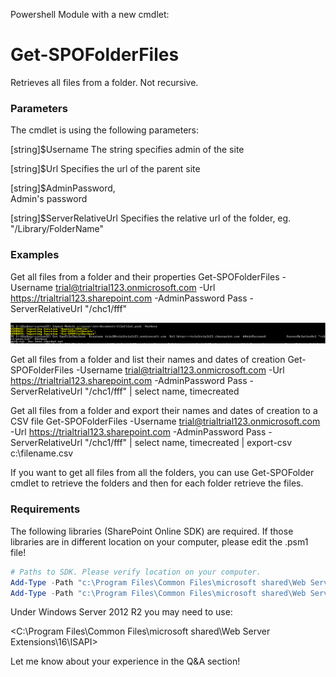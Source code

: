 Powershell Module with a new cmdlet:

 

<h1>Get-SPOFolderFiles</h1>

Retrieves all files from a folder.  Not recursive.

 

<h3>Parameters</h3>

The cmdlet is using the following parameters:

 [string]$Username
The string specifies admin of the site

[string]$Url
Specifies the url of the parent site

[string]$AdminPassword,       
Admin's password

[string]$ServerRelativeUrl
Specifies the relative url of the folder, eg. "/Library/FolderName"

 

 

<h3>Examples</h3>

 

Get all files from a folder and their properties
Get-SPOFolderFiles -Username trial@trialtrial123.onmicrosoft.com -Url https://trialtrial123.sharepoint.com -AdminPassword Pass -ServerRelativeUrl "/chc1/fff" 



  <img src="../Module for checking in and checking out the files/Filefile1.PNG" width="850">

 

 

 

Get all files from a folder and list their names and dates of creation
Get-SPOFolderFiles -Username trial@trialtrial123.onmicrosoft.com -Url https://trialtrial123.sharepoint.com -AdminPassword Pass -ServerRelativeUrl "/chc1/fff" | select name, timecreated



 

 

 

Get all files from a folder and export their names and dates of creation to a CSV file
Get-SPOFolderFiles -Username trial@trialtrial123.onmicrosoft.com -Url https://trialtrial123.sharepoint.com -AdminPassword Pass -ServerRelativeUrl "/chc1/fff" | select name, timecreated | export-csv c:\filename.csv

 



 

 

 

 

If you want to get all files from all the folders, you can use Get-SPOFolder cmdlet to retrieve the folders and then for each folder retrieve the files.

 

 

 

<h3>Requirements</h3>

 

The following libraries (SharePoint Online SDK) are required. If those libraries are in different location on your computer, please edit the .psm1 file!

 

```powershell
# Paths to SDK. Please verify location on your computer.    
Add-Type -Path "c:\Program Files\Common Files\microsoft shared\Web Server Extensions\15\ISAPI\Microsoft.SharePoint.Client.dll"     
Add-Type -Path "c:\Program Files\Common Files\microsoft shared\Web Server Extensions\15\ISAPI\Microsoft.SharePoint.Client.Runtime.dll"  ```
```

Under Windows Server 2012 R2 you may need to use:

<C:\Program Files\Common Files\microsoft shared\Web Server Extensions\16\ISAPI>

 

 

 

 

 

Let me know about your experience in the Q&A section!
